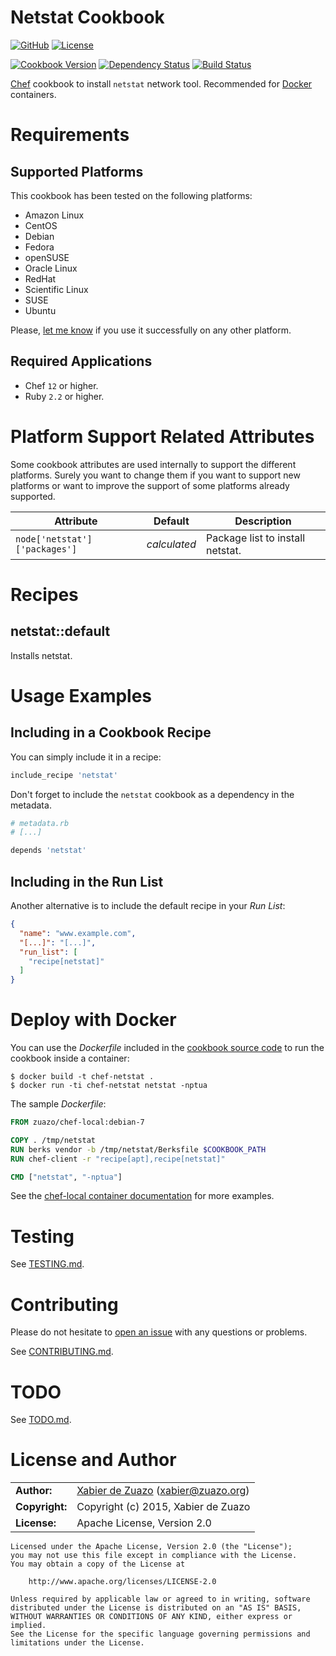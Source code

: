 Netstat Cookbook
================
[![GitHub](http://img.shields.io/badge/github-zuazo/netstat--cookbook-blue.svg?style=flat)](https://github.com/zuazo/netstat-cookbook)
[![License](https://img.shields.io/github/license/zuazo/netstat-cookbook.svg?style=flat)](#license-and-author)

[![Cookbook Version](https://img.shields.io/cookbook/v/netstat.svg?style=flat)](https://supermarket.chef.io/cookbooks/netstat)
[![Dependency Status](http://img.shields.io/gemnasium/zuazo/netstat-cookbook.svg?style=flat)](https://gemnasium.com/zuazo/netstat-cookbook)
[![Build Status](http://img.shields.io/travis/zuazo/netstat-cookbook/0.2.0.svg?style=flat)](https://travis-ci.org/zuazo/netstat-cookbook)

[Chef](https://www.chef.io/) cookbook to install `netstat` network tool. Recommended for [Docker](https://www.docker.com/) containers.

Requirements
============

## Supported Platforms

This cookbook has been tested on the following platforms:

* Amazon Linux
* CentOS
* Debian
* Fedora
* openSUSE
* Oracle Linux
* RedHat
* Scientific Linux
* SUSE
* Ubuntu

Please, [let me know](https://github.com/zuazo/netstat-cookbook/issues/new?title=I%20have%20used%20it%20successfully%20on%20...) if you use it successfully on any other platform.

## Required Applications

* Chef `12` or higher.
* Ruby `2.2` or higher.

Platform Support Related Attributes
===================================

Some cookbook attributes are used internally to support the different platforms. Surely you want to change them if you want to support new platforms or want to improve the support of some platforms already supported.

| Attribute                     | Default       | Description                      |
|-------------------------------|:-------------:|----------------------------------|
| `node['netstat']['packages']` | *calculated*  | Package list to install netstat. |

Recipes
=======

## netstat::default

Installs netstat.

Usage Examples
==============

## Including in a Cookbook Recipe

You can simply include it in a recipe:

```ruby
include_recipe 'netstat'
```

Don't forget to include the `netstat` cookbook as a dependency in the metadata.

```ruby
# metadata.rb
# [...]

depends 'netstat'
```

## Including in the Run List

Another alternative is to include the default recipe in your *Run List*:

```json
{
  "name": "www.example.com",
  "[...]": "[...]",
  "run_list": [
    "recipe[netstat]"
  ]
}
```

Deploy with Docker
==================

You can use the *Dockerfile* included in the [cookbook source code](https://github.com/zuazo/netstat-cookbook) to run the cookbook inside a container:

    $ docker build -t chef-netstat .
    $ docker run -ti chef-netstat netstat -nptua

The sample *Dockerfile*:

```Dockerfile
FROM zuazo/chef-local:debian-7

COPY . /tmp/netstat
RUN berks vendor -b /tmp/netstat/Berksfile $COOKBOOK_PATH
RUN chef-client -r "recipe[apt],recipe[netstat]"

CMD ["netstat", "-nptua"]
```

See the [chef-local container documentation](https://registry.hub.docker.com/u/zuazo/chef-local/) for more examples.

Testing
=======

See [TESTING.md](https://github.com/zuazo/netstat-cookbook/blob/master/TESTING.md).

Contributing
============

Please do not hesitate to [open an issue](https://github.com/zuazo/netstat-cookbook/issues/new) with any questions or problems.

See [CONTRIBUTING.md](https://github.com/zuazo/netstat-cookbook/blob/master/CONTRIBUTING.md).

TODO
====

See [TODO.md](https://github.com/zuazo/netstat-cookbook/blob/master/TODO.md).


License and Author
=====================

|                      |                                          |
|:---------------------|:-----------------------------------------|
| **Author:**          | [Xabier de Zuazo](https://github.com/zuazo) (<xabier@zuazo.org>)
| **Copyright:**       | Copyright (c) 2015, Xabier de Zuazo
| **License:**         | Apache License, Version 2.0

    Licensed under the Apache License, Version 2.0 (the "License");
    you may not use this file except in compliance with the License.
    You may obtain a copy of the License at
    
        http://www.apache.org/licenses/LICENSE-2.0
    
    Unless required by applicable law or agreed to in writing, software
    distributed under the License is distributed on an "AS IS" BASIS,
    WITHOUT WARRANTIES OR CONDITIONS OF ANY KIND, either express or implied.
    See the License for the specific language governing permissions and
    limitations under the License.
